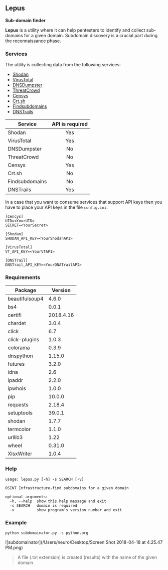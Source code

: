 ## Lepus
**Sub-domain finder**

**Lepus** is a utility where it can help pentesters to identify and collect sub-domains for a given domain. Subdomain discovery is a crucial part during the reconnaissance phase. 

### Services

The utility is collecting data from the following services:

* [Shodan](https://www.shodan.io/) 
* [VirusTotal](https://www.virustotal.com/)
* [DNSDumpster](https://dnsdumpster.com/)
* [ThreatCrowd](https://www.threatcrowd.org/)
* [Censys](https://censys.io/)
* [Crt.sh](https://crt.sh/)
* [Findsubdomains](https://findsubdomains.com/)
* [DNSTrails](https://securitytrails.com/dns-trails)

|Service|API is required|
|---|:---:|
|Shodan|Yes|
|VirusTotal|Yes|
|DNSDumpster|No|
|ThreatCrowd|No|
|Censys|Yes|
|Crt.sh|No|
|Findsubdomains|No|
|DNSTrails|Yes|

In a case that you want to consume services that support API keys then you have to place your API keys in the file `config.ini`.

```
[Cencys]
UID=<YourUID>
SECRET=<YourSecret>

[Shodan]
SHODAN_API_KEY=<YourShodanAPI>

[VirusTotal]
VT_API_KEY=<YourVTAPI>

[DNSTrail]
DNSTrail_API_KEY=<YourDNATrailAPI>
```

### Requirements

|Package|Version|
|---|---|
|beautifulsoup4| 4.6.0
|bs4|            0.0.1
|certifi|        2018.4.16
|chardet|        3.0.4
|click|          6.7
|click-plugins|  1.0.3
|colorama|       0.3.9
|dnspython|      1.15.0
|futures|        3.2.0
|idna|           2.6
|ipaddr|         2.2.0
|ipwhois|        1.0.0
|pip|            10.0.0
|requests|       2.18.4
|setuptools|     39.0.1
|shodan|         1.7.7
|termcolor|      1.1.0
|urllib3|        1.22
|wheel|          0.31.0
|XlsxWriter|     1.0.4

### Help

```
usage: lepus.py [-h] -s SEARCH [-v]

OSINT Infrastructure-find subdomains for a given domain

optional arguments:
  -h, --help  show this help message and exit
  -s SEARCH   domain is required
  -v          show program's version number and exit
```

### Example

`python subdomainator.py -s python.org`

![subdomainator](/Users/neuro/Desktop/Screen Shot 2018-04-18 at 4.25.47 PM.png)

> A file (.txt extension) is created (results) with the name of the given domain